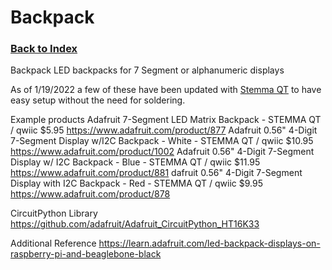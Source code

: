 
# Backpack

### [Back to Index](index.md)

Backpack
LED backpacks for 7 Segment or alphanumeric displays


As of 1/19/2022 a few of these have been updated with [Stemma QT](stemma_and_stemma_qt.md) to have easy setup without the need for soldering.


Example products
Adafruit 7-Segment LED Matrix Backpack - STEMMA QT / qwiic   $5.95
https://www.adafruit.com/product/877 
Adafruit 0.56" 4-Digit 7-Segment Display w/I2C Backpack - White - STEMMA QT / qwiic  $10.95
https://www.adafruit.com/product/1002
Adafruit 0.56" 4-Digit 7-Segment Display w/ I2C Backpack - Blue - STEMMA QT / qwiic $11.95
https://www.adafruit.com/product/881
dafruit 0.56" 4-Digit 7-Segment Display with I2C Backpack - Red - STEMMA QT / qwiic  $9.95
https://www.adafruit.com/product/878

CircuitPython Library
https://github.com/adafruit/Adafruit_CircuitPython_HT16K33

Additional Reference
https://learn.adafruit.com/led-backpack-displays-on-raspberry-pi-and-beaglebone-black
